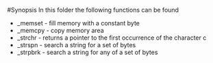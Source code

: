 #Synopsis
In this folder the following functions can be found

+ _memset - fill memory with a constant byte
+ _memcpy - copy memory area
+ _strchr - returns a pointer to the first occurrence of the character c
+ _strspn - search a string for a set of bytes
+ _strpbrk - search a string for any of a set of bytes
